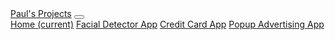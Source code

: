 <nav class="navbar navbar-expand-md navbar-dark bg-dark">
  <a class="navbar-brand" href="../">Paul's Projects</a>
  <button class="navbar-toggler" type="button" data-toggle="collapse" data-target="#navbarNavAltMarkup" aria-controls="navbarNavAltMarkup" aria-expanded="false" aria-label="Toggle navigation">
    <span class="navbar-toggler-icon"></span>
  </button>
  <div class="collapse navbar-collapse" id="navbarNavAltMarkup">
    <div class="navbar-nav">
      <a class="nav-item nav-link {% if page.pagetype=='home' %}active{% endif %}" href="../">Home <span class="sr-only">(current)</span></a>
      <a class="nav-item nav-link {% if page.pagetype=='facial' %}active{% endif %}" href="../facial_detector/info.html">Facial Detector App</a>
      <a class="nav-item nav-link {% if page.pagetype=='credit' %}active{% endif %}" href="../bank_credit_card/info.html">Credit Card App</a>
      <a class="nav-item nav-link {% if page.pagetype=='popup' %}active{% endif %}" href="../popup_use_case/info.html">Popup Advertising App</a>
    </div>
  </div>
</nav>